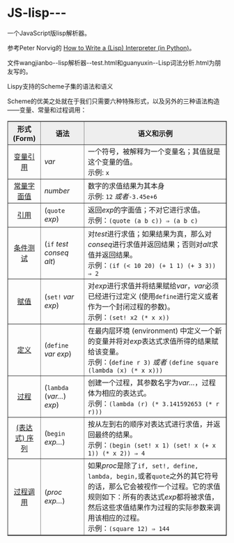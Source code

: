 JS-lisp---
==

<p>一个JavaScript版lisp解析器。</p>
<p>参考Peter Norvig的 <a href='http://norvig.com/lispy.html'>How to Write a (Lisp) Interpreter (in Python)</a>。</p>
<p>文件wangjianbo--lisp解析器--test.html和guanyuxin--Lisp词法分析.html为朋友写的。</p>
<p>Lispy支持的Scheme子集的语法和语义</p>
<p>Scheme的优美之处就在于我们只需要六种特殊形式，以及另外的三种语法构造——变量、常量和过程调用：</p>
<table border="1" cellspacing="0" cellpadding="3">
<tbody><tr style="background-color:#EEEEEE">
<th width="15%">形式 (Form)
</th><th width="20%">语法
</th><th>语义和示例<br>
</th></tr><tr>
<td align="center"><a href="http://www.schemers.org/Documents/Standards/R5RS/HTML/r5rs-Z-H-7.html#%_sec_4.1.1" target="_blank">变量引用</a>
</td><td><i>var</i>
</td><td>一个符号，被解释为一个变量名；其值就是这个变量的值。<br>示例: <code>x</code><br>
</td></tr><tr>
<td align="center"><a href="http://www.schemers.org/Documents/Standards/R5RS/HTML/r5rs-Z-H-7.html#%_sec_4.1.2" target="_blank">常量字面值</a>
</td><td><i>number</i>
</td><td>数字的求值结果为其本身<br>示例: <code>12</code> <i>或者</i><code>-3.45e+6</code><br>
</td></tr><tr>
<td align="center"><a href="http://www.schemers.org/Documents/Standards/R5RS/HTML/r5rs-Z-H-7.html#%_sec_4.1.2" target="_blank">引用</a>
</td><td>(<code>quote</code> <i>exp</i>)
</td><td>返回<i>exp</i>的字面值；不对它进行求值。<br>示例：<code>(quote (a b c)) ⇒ (a b c)</code><br>
</td></tr><tr>
<td align="center"><a href="http://www.schemers.org/Documents/Standards/R5RS/HTML/r5rs-Z-H-7.html#%_sec_4.1.5" target="_blank">条件测试</a>
</td><td>(<code>if</code> <i>test conseq alt</i>)
</td><td>对<i>test</i>进行求值；如果结果为真，那么对<i>conseq</i>进行求值并返回结果；否则对<i>alt</i>求值并返回结果。 <br>示例：<code>(if (&lt; 10 20) (+ 1 1) (+ 3 3)) ⇒ 2</code><br>
</td></tr><tr>
<td align="center"><a href="http://www.schemers.org/Documents/Standards/R5RS/HTML/r5rs-Z-H-7.html#%_sec_4.1.6" target="_blank">赋值</a>
</td><td>(<code>set!</code> <i>var</i> <i>exp</i>)
</td><td>对<i>exp</i>进行求值并将结果赋给<i>var</i>，<em>var</em>必须已经进行过定义 (使用<code>define</code>进行定义或者作为一个封闭过程的参数)。<br>示例：<code>(set! x2 (* x x))</code><br>
</td></tr><tr>
<td align="center"><a href="http://www.schemers.org/Documents/Standards/R5RS/HTML/r5rs-Z-H-8.html#%_sec_5.2" target="_blank">定义</a>
</td><td>(<code>define</code> <i>var</i> <i>exp</i>)
</td><td>在最内层环境 (environment) 中定义一个新的变量并将对<i>exp</i>表达式求值所得的结果赋给该变量。<br>示例：(<code>define r 3)</code> <i>或者</i> <code>(define square (lambda (x) (* x x)))</code><br>
</td></tr><tr>
<td align="center"><a href="http://www.schemers.org/Documents/Standards/R5RS/HTML/r5rs-Z-H-7.html#%_sec_4.1.4" target="_blank">过程</a>
</td><td>(<code>lambda</code> (<i>var…</i>) <i>exp</i>)
</td><td>创建一个过程，其参数名字为<i>var…</i>，过程体为相应的表达式。 <br>示例：<code>(lambda (r) (* 3.141592653 (* r r)))</code><br>
</td></tr><tr>
<td align="center"><a href="http://www.schemers.org/Documents/Standards/R5RS/HTML/r5rs-Z-H-7.html#%_sec_4.2.3" target="_blank">(表达式) 序列</a>
</td><td>(<code>begin</code> <i>exp…</i>)
</td><td>按从左到右的顺序对表达式进行求值，并返回最终的结果。<br>示例：<code>(begin (set! x 1) (set! x (+ x 1)) (* x 2)) ⇒ 4</code><br>
</td></tr><tr>
<td align="center"><a href="http://www.schemers.org/Documents/Standards/R5RS/HTML/r5rs-Z-H-7.html#%_sec_4.1.3" target="_blank">过程调用</a>
</td><td>(<i>proc exp…</i>)
</td><td>如果<i>proc</i>是除了<code>if, set!, define, lambda, begin,</code>或者<code>quote</code>之外的其它符号的话，那么它会被视作一个过程。它的求值规则如下：所有的表达式<i>exp</i>都将被求值，然后这些求值结果作为过程的实际参数来调用该相应的过程。<br>示例：<code>(square 12) ⇒ 144</code></td></tr></tbody></table>

